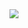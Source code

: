 <a href="https://docs.google.com/presentation/d/1aucPIk32PxsxJVI1IDeIiZqK2XRLgTx5AfZ3UzTlVVM/">

<img src="http://www.tioorlando.com.br/wp-content/uploads/2013/10/Toon-Link.jpg">

</a>